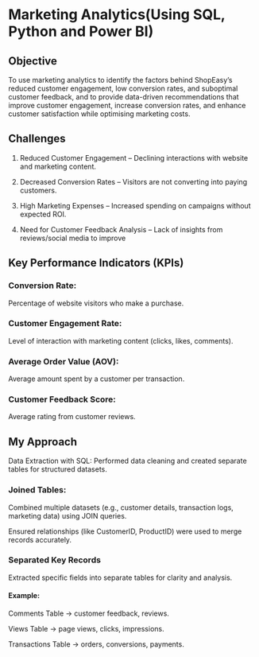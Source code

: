 # Marketing Analytics(Using SQL, Python and Power BI) #
## Objective ##
To use marketing analytics to identify the factors behind ShopEasy’s reduced customer engagement, low conversion rates, and suboptimal customer feedback, and to provide data-driven recommendations that improve customer engagement, increase conversion rates, and enhance customer satisfaction while optimising marketing costs.

## Challenges ##
1. Reduced Customer Engagement – Declining interactions with website and marketing content.

2. Decreased Conversion Rates – Visitors are not converting into paying customers.

3. High Marketing Expenses – Increased spending on campaigns without expected ROI.

4. Need for Customer Feedback Analysis – Lack of insights from reviews/social media to improve

## Key Performance Indicators (KPIs) ##
### Conversion Rate:
Percentage of website visitors who make a purchase.

### Customer Engagement Rate:
Level of interaction with marketing content (clicks, likes, comments).

### Average Order Value (AOV):
Average amount spent by a customer per transaction.

### Customer Feedback Score:
Average rating from customer reviews.

## My Approach ## 
Data Extraction with SQL:
Performed data cleaning and created separate tables for structured datasets.
### Joined Tables:

Combined multiple datasets (e.g., customer details, transaction logs, marketing data) using JOIN queries.

Ensured relationships (like CustomerID, ProductID) were used to merge records accurately.

### Separated Key Records

Extracted specific fields into separate tables for clarity and analysis.

#### Example:

Comments Table → customer feedback, reviews.

Views Table → page views, clicks, impressions.

Transactions Table → orders, conversions, payments.








